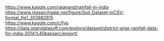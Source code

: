 https://www.kaggle.com/rajanand/rainfall-in-india  
https://www.researchgate.net/figure/Soil-Dataset-inCSV-format_fig1_303882815  
https://www.kaggle.com/c/fyp  
https://data.opendatasoft.com/explore/dataset/district-wise-rainfall-data-for-india-2014%40kapsarc/export/
